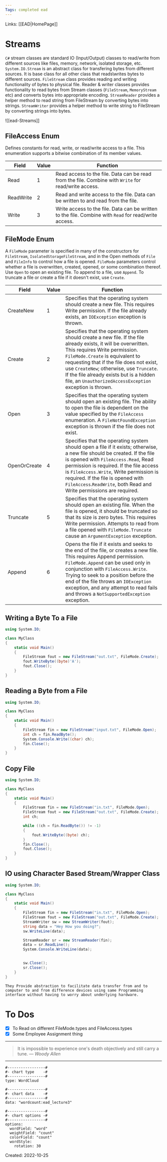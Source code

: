 ```yaml
---
Tags: completed ead
---
```

Links: [[EAD|HomePage]]
# Streams
`C#`  stream classes are standard IO (Input/Output) classes to read/write from different sources like files, memory, network, isolated storage, etc.
`System.IO.Stream` is an abstract class for transfering bytes from different sources. It is base class for all other class that reads\writes bytes to different sources.
`FileStream` class provides reading and writing functionality of bytes to physical file.
Reader & writer classes provides functionality to read bytes from Stream classes (`FileStream`, `MemoryStream` etc) and converts bytes into appropriate encoding.
`StreamReader` provides a helper method to read string from FileStream by converting bytes into strings. `StreamWriter` provides a helper method to write string to FileStream by converting strings into bytes.


![[ead-Streams]]

## FileAccess Enum
Defines constants for read, write, or read/write access to a file. This enumeration supports a bitwise combination of its member values.

| Field     | Value | Function                                                                                             |
| --------- | ----- | ---------------------------------------------------------------------------------------------------- |
| Read      | 1     | Read access to the file. Data can be read from the file. Combine with `Write` for read/write access. |
| ReadWrite | 2     | Read and write access to the file. Data can be written to and read from the file.                    |
| Write     | 3     | Write access to the file. Data can be written to the file. Combine with `Read` for read/write access.                                                                                                   | Write access to the file. Data can be written to the file. Combine with `Read` for read/write access.



## FileMode Enum
A `FileMode` parameter is specified in many of the constructors for `FileStream`, `IsolatedStorageFileStream`, and in the Open methods of `File` and `FileInfo` to control how a file is opened. `FileMode` parameters control whether a file is overwritten, created, opened, or some combination thereof. Use `Open` to open an existing file. To append to a file, use `Append`. To truncate a file or create a file if it doesn't exist, use `Create`.

| Field        | Value | Function                                                                                                                                                                                                                                                                                                                                                                        |
| ------------ | ----- | ------------------------------------------------------------------------------------------------------------------------------------------------------------------------------------------------------------------------------------------------------------------------------------------------------------------------------------------------------------------------------- |
| CreateNew    | 1     | Specifies that the operating system should create a new file. This requires Write permission. If the file already exists, an `IOException` exception is thrown.                                                                                                                                                                                                                 |
| Create       | 2     | Specifies that the operating system should create a new file. If the file already exists, it will be overwritten. This requires Write permission. `FileMode.Create` is equivalent to requesting that if the file does not exist, use `CreateNew`; otherwise, use `Truncate`. If the file already exists but is a hidden file, an `UnauthorizedAccessException` exception is thrown. |
| Open         | 3     | Specifies that the operating system should open an existing file. The ability to open the file is dependent on the value specified by the `FileAccess` enumeration. A `FileNotFoundException` exception is thrown if the file does not exist.                                                                                                                                   |
| OpenOrCreate | 4     | Specifies that the operating system should open a file if it exists; otherwise, a new file should be created. If the file is opened with `FileAccess.Read`, Read permission is required. If the file access is `FileAccess.Write`, Write permission is required. If the file is opened with `FileAccess`.`ReadWrite`, both Read and Write permissions are required.             |
| Truncate     | 5     | Specifies that the operating system should open an existing file. When the file is opened, it should be truncated so that its size is zero bytes. This requires Write permission. Attempts to read from a file opened with `FileMode.Truncate` cause an `ArgumentException` exception.                                                                                          |
| Append       | 6     | Opens the file if it exists and seeks to the end of the file, or creates a new file. This requires Append permission. `FileMode.Append` can be used only in conjunction with `FileAccess.Write`. Trying to seek to a position before the end of the file throws an `IOException` exception, and any attempt to read fails and throws a `NotSupportedException` exception.                                                                                                                                                                                                                                                                                                                                                                                |


## Writing a Byte To a File
```cs
using System.IO;

class MyClass
{
	static void Main()
	{
		FileStream fout = new FileStream("out.txt", FileMode.Create);
		fout.WriteByte((byte)'A');
		fout.Close();
	}
}
```

## Reading a Byte from a File
```cs
using System.IO;

class MyClass
{
	static void Main()
	{
		FileStream fin = new FileStream("input.txt", FileMode.Open);
		int ch = fin.ReadByte();
		System.Console.Write((char) ch);
		fin.Close();
	}
}
```

## Copy File
```cs
using System.IO;

class MyClass
{
    static void Main()
    {
        FileStream fin = new FileStream("in.txt", FileMode.Open);
        FileStream fout = new FileStream("out.txt", FileMode.Create);
        int ch;

        while ((ch = fin.ReadByte()) != -1)
        {
            fout.WriteByte((byte) ch);
        }
        fin.Close();
        fout.Close();
    }
}
```

## IO using Character Based Stream/Wrapper Class
```cs
using System.IO;

class MyClass
{
    static void Main()
    {
        FileStream fin = new FileStream("in.txt", FileMode.Open);
        FileStream fout = new FileStream("out.txt", FileMode.Create);
		StreamWriter sw = new StreamWriter(fout);
		string data = "Hey How you doing?";
		sw.WriteLine(data);

		StreamReader sr = new StreamReader(fin);
		data = sr.ReadLine();
		System.Console.WriteLine(data);

		
        sw.Close();
        sr.Close();
    }
}
```


```ad-info
They Provide abstraction to facilitate data transfer from and to computer to and from difference devices using same Programming interface without having to worry about underlying hardware.
```


# To Dos
- [x] To Read on different FileMode.types and FileAccess.types
- [x] Some Employee Assignment thing
---

> It is impossible to experience one's death objectively and still carry a tune.
> — <cite>Woody Allen</cite>
---

```chartsview
#-----------------#
#- chart type    -#
#-----------------#
type: WordCloud

#-----------------#
#- chart data    -#
#-----------------#
data: "wordcount:ead_lecture3"

#-----------------#
#- chart options -#
#-----------------#
options:
  wordField: "word"
  weightField: "count"
  colorField: "count"
  wordStyle:
    rotation: 30
```

Created: 2022-10-25